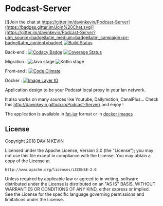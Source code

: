 Podcast-Server
==============

[![Join the chat at https://gitter.im/davinkevin/Podcast-Server](https://badges.gitter.im/Join%20Chat.svg)](https://gitter.im/davinkevin/Podcast-Server?utm_source=badge&utm_medium=badge&utm_campaign=pr-badge&utm_content=badge) [![Build Status](https://travis-ci.org/davinkevin/Podcast-Server.svg?branch=master)](https://travis-ci.org/davinkevin/Podcast-Server) 

Back-end : [![Codacy Badge](https://api.codacy.com/project/badge/Grade/2030290b1c2145f6878e9ad7811c542e)](https://www.codacy.com/app/davin-kevin/Podcast-Server?utm_source=github.com&amp;utm_medium=referral&amp;utm_content=davinkevin/Podcast-Server&amp;utm_campaign=Badge_Grade) [![Coverage Status](https://coveralls.io/repos/davinkevin/Podcast-Server/badge.svg?branch=master)](https://coveralls.io/r/davinkevin/Podcast-Server?branch=master)

Migration : ![Java stage](https://badgen.net/badge/Java/82%25/orange) ![Kotlin stage](https://badgen.net/badge/Kotlin/18%25/purple)

Front-end : [![Code Climate](https://codeclimate.com/github/davinkevin/Podcast-Server/badges/gpa.svg)](https://codeclimate.com/github/davinkevin/Podcast-Server)

Docker : [![Image Layer IO](https://badge.imagelayers.io/davinkevin/podcast-server:latest.svg)](https://imagelayers.io/?images=davinkevin/podcast-server:latest 'Get your own badge on imagelayers.io')

Application design to be your Podcast local proxy in your lan network.

It also works on many sources like Youtube, Dailymotion, CanalPlus... Check this http://davinkevin.github.io/Podcast-Server/ and enjoy !

The application is available in [fat-jar](https://github.com/davinkevin/Podcast-Server/releases) format or in [docker images](https://hub.docker.com/r/davinkevin/podcast-server/) 

## License

Copyright 2018 DAVIN KEVIN

Licensed under the Apache License, Version 2.0 (the "License");
you may not use this file except in compliance with the License.
You may obtain a copy of the License at

    http://www.apache.org/licenses/LICENSE-2.0

Unless required by applicable law or agreed to in writing, software
distributed under the License is distributed on an "AS IS" BASIS,
WITHOUT WARRANTIES OR CONDITIONS OF ANY KIND, either express or implied.
See the License for the specific language governing permissions and
limitations under the License.

